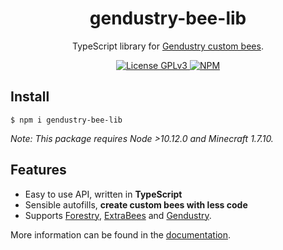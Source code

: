 <div align="center">
  <h1>gendustry-bee-lib</h1>
  <p>TypeScript library for <a href="https://bdew.net/gendustry/configuration/adding-custom-bees/">Gendustry custom bees</a>.</p>
</div>

<div align="center">
  <a href="/LICENSE">
    <img alt="License GPLv3" src="https://img.shields.io/badge/license-GPLv3-blue.svg" />
  </a>
  <a href="https://www.npmjs.com/package/gendustry-bee-lib">
    <img alt="NPM" src="https://img.shields.io/npm/v/gendustry-bee-lib?label=npm">
  </a>
</div>

## Install

```shell
$ npm i gendustry-bee-lib
```

_Note: This package requires Node >10.12.0 and Minecraft 1.7.10._

## Features

 - Easy to use API, written in **TypeScript**
 - Sensible autofills, **create custom bees with less code**
 - Supports [Forestry](https://www.curseforge.com/minecraft/mc-mods/forestry), [ExtraBees](https://www.curseforge.com/minecraft/mc-mods/binnies-mods) and [Gendustry](https://www.curseforge.com/minecraft/mc-mods/gendustry).

More information can be found in the [documentation](https://chronodave.github.io/gendustry-bee-lib/).
